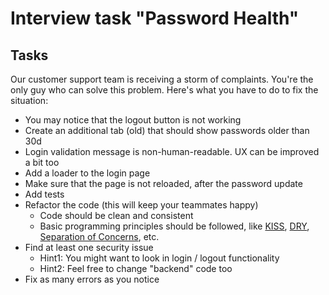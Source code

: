 # Interview task "Password Health"

## Tasks

Our customer support team is receiving a storm of complaints. You're the only guy who can solve this problem. Here's what you have to do to fix the situation:

- You may notice that the logout button is not working
- Create an additional tab (old) that should show passwords older than 30d
- Login validation message is non-human-readable. UX can be improved a bit too
- Add a loader to the login page
- Make sure that the page is not reloaded, after the password update
- Add tests
- Refactor the code (this will keep your teammates happy)
  - Code should be clean and consistent
  - Basic programming principles should be followed, like
    [KISS](https://en.wikipedia.org/wiki/KISS_principle),
    [DRY](https://en.wikipedia.org/wiki/Don%27t_repeat_yourself),
    [Separation of Concerns](https://en.wikipedia.org/wiki/Separation_of_concerns),
    etc.
- Find at least one security issue
  - Hint1: You might want to look in login / logout functionality
  - Hint2: Feel free to change "backend" code too
- Fix as many errors as you notice
